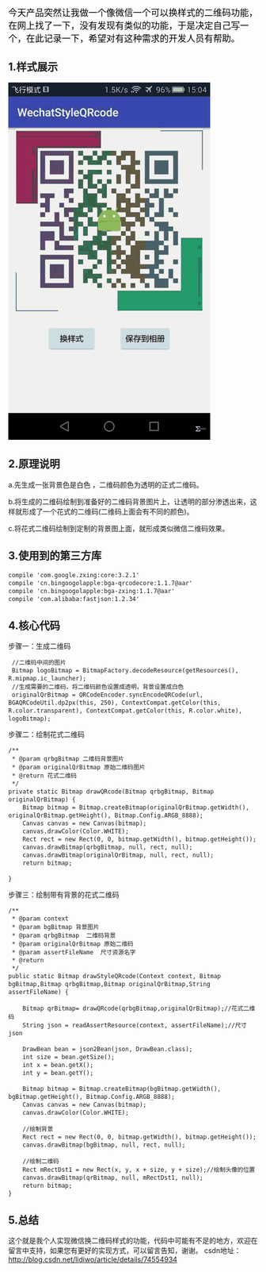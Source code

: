 <font size=4 face="微软雅黑" color=#000000>今天产品突然让我做一个像微信一个可以换样式的二维码功能，在网上找了一下，没有发现有类似的功能，于是决定自己写一个，在此记录一下，希望对有这种需求的开发人员有帮助。</font>

## **1.样式展示** ##

![](/screenshot/Wechat_Style_QRcode.gif)

## **2.原理说明** ##

  a.先生成一张背景色是白色 ，二维码颜色为透明的正式二维码。

  b.将生成的二维码绘制到准备好的二维码背景图片上，让透明的部分渗透出来，这样就形成了一个花式的二维码(二维码上面会有不同的颜色)。
 
  c.将花式二维码绘制到定制的背景图上面，就形成类似微信二维码效果。

## **3.使用到的第三方库** ##

    compile 'com.google.zxing:core:3.2.1'
    compile 'cn.bingoogolapple:bga-qrcodecore:1.1.7@aar'
    compile 'cn.bingoogolapple:bga-zxing:1.1.7@aar'
    compile 'com.alibaba:fastjson:1.2.34'

## **4.核心代码** ##

步骤一：生成二维码



     //二维码中间的图片
     Bitmap logoBitmap = BitmapFactory.decodeResource(getResources(), R.mipmap.ic_launcher);
     //生成需要的二维码，将二维码颜色设置成透明，背景设置成白色
     originalQrBitmap = QRCodeEncoder.syncEncodeQRCode(url, BGAQRCodeUtil.dp2px(this, 250), ContextCompat.getColor(this, R.color.transparent), ContextCompat.getColor(this, R.color.white), logoBitmap);




步骤二：绘制花式二维码

    /**
     * @param qrbgBitmap 二维码背景图片
     * @param originalQrBitmap 原始二维码图片
     * @return 花式二维码
     */
    private static Bitmap drawQRcode(Bitmap qrbgBitmap, Bitmap originalQrBitmap) {
        Bitmap bitmap = Bitmap.createBitmap(originalQrBitmap.getWidth(), originalQrBitmap.getHeight(), Bitmap.Config.ARGB_8888);
        Canvas canvas = new Canvas(bitmap);
        canvas.drawColor(Color.WHITE);
        Rect rect = new Rect(0, 0, bitmap.getWidth(), bitmap.getHeight());
        canvas.drawBitmap(qrbgBitmap, null, rect, null);
        canvas.drawBitmap(originalQrBitmap, null, rect, null);
        return bitmap;

    }


步骤三：绘制带有背景的花式二维码

    /**
     * @param context
     * @param bgBitmap 背景图片
     * @param qrbgBitmap  二维码背景
     * @param originalQrBitmap 原始二维码
     * @param assertFileName  尺寸资源名字
     * @return
     */
    public static Bitmap drawStyleQRcode(Context context, Bitmap bgBitmap,Bitmap qrbgBitmap,Bitmap originalQrBitmap,String assertFileName) {

        Bitmap qrBitmap= drawQRcode(qrbgBitmap,originalQrBitmap);//花式二维码
        String json = readAssertResource(context, assertFileName);//尺寸json

        DrawBean bean = json2Bean(json, DrawBean.class);
        int size = bean.getSize();
        int x = bean.getX();
        int y = bean.getY();

        Bitmap bitmap = Bitmap.createBitmap(bgBitmap.getWidth(), bgBitmap.getHeight(), Bitmap.Config.ARGB_8888);
        Canvas canvas = new Canvas(bitmap);
        canvas.drawColor(Color.WHITE);

        //绘制背景
        Rect rect = new Rect(0, 0, bitmap.getWidth(), bitmap.getHeight());
        canvas.drawBitmap(bgBitmap, null, rect, null);

        //绘制二维码
        Rect mRectDst1 = new Rect(x, y, x + size, y + size);//绘制头像的位置
        canvas.drawBitmap(qrBitmap, null, mRectDst1, null);
        return bitmap;
    }

## **5.总结** ##

  这个就是我个人实现微信换二维码样式的功能，代码中可能有不足的地方，欢迎在留言中支持，如果您有更好的实现方式，可以留言告知，谢谢。
csdn地址：http://blog.csdn.net/lidiwo/article/details/74554934




	
	
